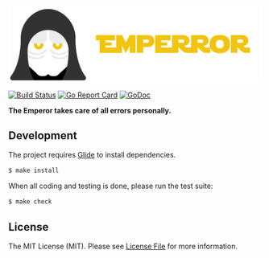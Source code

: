 ![Emperror](/.github/logo.png?raw=true)

[![Build Status](https://img.shields.io/travis/goph/emperror.svg?style=flat-square)](https://travis-ci.org/goph/emperror)
[![Go Report Card](https://goreportcard.com/badge/github.com/goph/emperror?style=flat-square)](https://goreportcard.com/report/github.com/goph/emperror)
[![GoDoc](http://img.shields.io/badge/godoc-reference-5272B4.svg?style=flat-square)](https://godoc.org/github.com/goph/emperror)

**The Emperor takes care of all errors personally.**


## Development

The project requires [Glide](https://glide.sh/) to install dependencies.

``` bash
$ make install
```

When all coding and testing is done, please run the test suite:

``` bash
$ make check
```


## License

The MIT License (MIT). Please see [License File](LICENSE) for more information.
